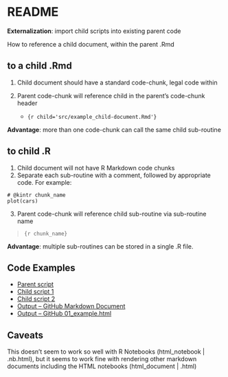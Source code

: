 
<!-- README.md is generated from README.Rmd. Please edit that file -->

# README

<!-- badges: start -->

<!-- badges: end -->

**Externalization**: import child scripts into existing parent code

How to reference a child document, within the parent .Rmd

## to a child .Rmd

1.  Child document should have a standard code-chunk, legal code within

2.  Parent code-chunk will reference child in the parent’s code-chunk
    header
    
      - `{r child='src/example_child-document.Rmd'}`

**Advantage**: more than one code-chunk can call the same child
sub-routine

## to child .R

1.  Child document will not have R Markdown code chunks
2.  Separate each sub-routine with a comment, followed by appropriate
    code. For example:

<!-- end list -->

    # @kintr chunk_name
    plot(cars)

3.  Parent code-chunk will reference child sub-routine via sub-routine
    name

> `{r chunk_name}`

**Advantage**: multiple sub-routines can be stored in a single .R file.

## Code Examples

  - [Parent script](01_example.Rmd)
  - [Child script 1](src/example_starwars.R)
  - [Child script 2](src/example_trees.Rmd)
  - [Output – GitHub Markdown Document](01_example.md)
  - [Output – GitHub 01\_example.html](01_example.html)

## Caveats

This doesn’t seem to work so well with R Notebooks (html\_notebook |
.nb.html), but it seems to work fine with rendering other markdown
documents including the HTML notebooks (html\_document | .html)
